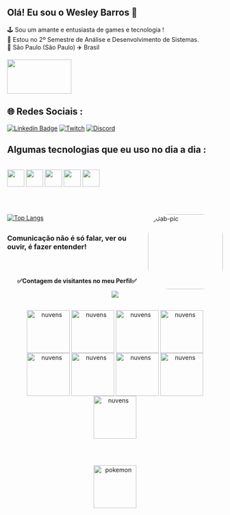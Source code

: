 ## Olá! Eu sou o Wesley Barros 🤖

🕹️ Sou um amante e entusiasta de games e tecnologia ! <br>
💬 Estou no 2º Semestre de Análise e Desenvolvimento de Sistemas.<br>
🏡 São Paulo (São Paulo) ✈️ Brasil <br>

<img align="center" height="80" width="150" src="https://media.tenor.com/S4xlGgkcxmIAAAAi/lee-sin.gif"><br>

## <!-- quem sou eu? -->

## 🌐 Redes Sociais :
[![Linkedin Badge](https://img.shields.io/badge/LinkedIn-0077B5?style=for-the-badge&logo=linkedin&logoColor=white&link=https://https://www.linkedin.com/in/wesley-barros/)](https://www.linkedin.com/in/wesley-barros/)
[![Twitch](https://img.shields.io/badge/Twitch-9146FF?style=for-the-badge&logo=twitch&logoColor=white)](https://twitch.tv/wesleyalm)
[![Discord](https://img.shields.io/badge/Discord-7289DA?style=for-the-badge&logo=discord&logoColor=white)](https://discord.com/channels/@me)

## <!-- rede sociais -->

## Algumas tecnologias que eu uso no dia a dia :

<div style="display: inline_block"><br>
  <img align="center"  height="40" width="40" src="https://cdn.jsdelivr.net/gh/devicons/devicon/icons/javascript/javascript-original.svg"/>
  <img align="center"  height="40" width="40" src="https://cdn.jsdelivr.net/gh/devicons/devicon/icons/html5/html5-original.svg" />
  <img align="center" height="40" width="40" src="https://cdn.jsdelivr.net/gh/devicons/devicon/icons/css3/css3-original.svg" />
  <img align="center" height="40" width="40" src="https://cdn.jsdelivr.net/gh/devicons/devicon/icons/vscode/vscode-original.svg" />
  <img align="center" height="40" width="40" src="https://cdn.jsdelivr.net/gh/devicons/devicon/icons/git/git-original.svg" />
</div>
<br><br>

## <!-- tecnoligia do meu dia a dia -->

<img align="right" alt="Gab-pic" height="175" style="border-radius:50px;" src="https://raw.githubusercontent.com/abhisheknaiidu/abhisheknaiidu/master/code.gif">

[![Top Langs](https://github-readme-stats.vercel.app/api/top-langs/?username=wesleybarross&layout=compact)](https://github.com/wesleybarross/github-readme-stats)

## <!-- estatisticas -->
          
### Comunicação não é só falar, ver ou ouvir, é fazer entender!
## <!-- frase -->

<div align="center">
<br><p align="centre"><b>✅Contagem de visitantes no meu Perfil✅</b></p>
<p align="center"><img align="center" src="https://profile-counter.glitch.me/{wesleybarross/count.svg" /></p>

## <!-- contagem de visita do perfil -->

 <div align='center'>
   <img align='center' alt="nuvens" src="https://media.giphy.com/media/K7o9FdCoDnwEo/giphy.gif" width="100">
   <img align='center' alt="nuvens" src="https://media.giphy.com/media/K7o9FdCoDnwEo/giphy.gif" width="100">
   <img align='center' alt="nuvens" src="https://media.giphy.com/media/K7o9FdCoDnwEo/giphy.gif" width="100">
   <img align='center' alt="nuvens" src="https://media.giphy.com/media/K7o9FdCoDnwEo/giphy.gif" width="100">
   <img align='center' alt="nuvens" src="https://media.giphy.com/media/K7o9FdCoDnwEo/giphy.gif" width="100">
   <img align='center' alt="nuvens" src="https://media.giphy.com/media/K7o9FdCoDnwEo/giphy.gif" width="100">
   <img align='center' alt="nuvens" src="https://media.giphy.com/media/K7o9FdCoDnwEo/giphy.gif" width="100">
   <img align='center' alt="nuvens" src="https://media.giphy.com/media/K7o9FdCoDnwEo/giphy.gif" width="100">
   <img align='center' alt="nuvens" src="https://media.giphy.com/media/K7o9FdCoDnwEo/giphy.gif" width="100">
   </div>

   <br></br>
   <div>
   <img align='center' alt="pokemon" src="https://media.giphy.com/media/TZco470UACpNK/giphy.gif" width="100">
   </div>
   </div>
   
 ##  <!-- finalização nuvens pokemon -->
   <body>

